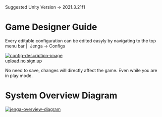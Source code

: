 Suggested Unity Version -> 2021.3.21f1

<h1>Game Designer Guide</h1>

Every editable configuration can be edited easyly by navigating to the top menu bar || Jenga -> Configs

<a href="https://ibb.co/HqLFQmT"><img src="https://i.ibb.co/yqmfJLF/config-description-image.png" alt="config-description-image" border="0"></a><br /><a target='_blank' href='https://tr.imgbb.com/'>upload no sign up</a><br />

No need to save, changes will directly affect the game. Even while you are in play mode.


<h1>System Overview Diagram</h1>
<a href="https://ibb.co/9qPkTRC"><img src="https://i.ibb.co/tbRTsyW/jenga-overview-diagram.png" alt="jenga-overview-diagram" border="0"></a>
